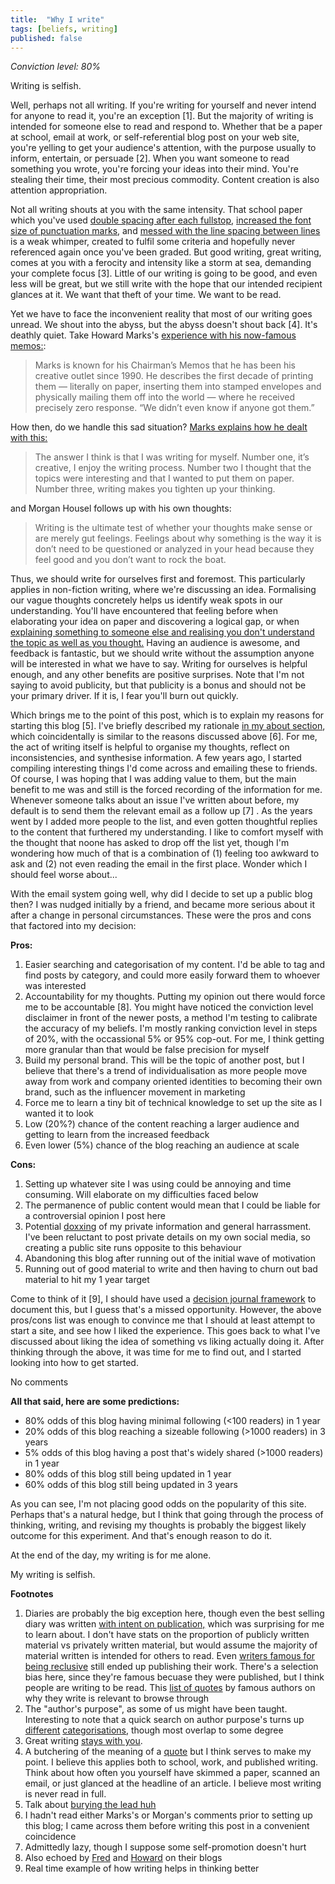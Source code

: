 ```yaml
---
title:  "Why I write"
tags: [beliefs, writing]
published: false
---
```


*Conviction level: 80%*

Writing is selfish. 

Well, perhaps not all writing. If you're writing for yourself and never intend for anyone to read it, you're an exception \[1\]. But the majority of writing is intended for someone else to read and respond to. Whether that be a paper at school, email at work, or self-referential blog post on your web site, you're yelling to get your audience's attention, with the purpose usually to inform, entertain, or persuade \[2\]. When you want someone to read something you wrote, you're forcing your ideas into their mind. You're stealing their time, their most precious commodity. Content creation is also attention appropriation.

Not all writing shouts at you with the same intensity. That school paper which you've used [double spacing after each fullstop](https://www.instructionalsolutions.com/blog/one-space-vs-two-after-period "spacing"), [increased the font size of punctuation marks](https://www.reddit.com/r/UnethicalLifeProTips/comments/743goz/ulpt_coming_up_short_on_the_length_of_your_essay/ "punctuation font"), and [messed with the line spacing between lines](https://support.office.com/en-us/article/change-the-line-spacing-in-word-1970e24a-441c-473d-918f-c6805237fbf4 "line spacing") is a weak whimper, created to fulfil some criteria and hopefully never referenced again once you've been graded. But good writing, great writing, comes at you with a ferocity and intensity like a storm at sea, demanding your complete focus \[3\]. Little of our writing is going to be good, and even less will be great, but we still write with the hope that our intended recipient glances at it. We want that theft of your time. We want to be read. 

Yet we have to face the inconvenient reality that most of our writing goes unread. We shout into the abyss, but the abyss doesn't shout back \[4\]. It's deathly quiet. Take Howard Marks's [experience with his now-famous memos:](https://ritholtz.com/2018/10/mib-howard-marks-oaktree-capital/ "Marks story"):

> Marks is known for his Chairman’s Memos that he has been his creative outlet since 1990. He describes the first decade of printing them — literally on paper, inserting them into stamped envelopes and physically mailing them off into the world — where he received precisely zero response. “We didn’t even know if anyone got them.”

How then, do we handle this sad situation? [Marks explains how he dealt with this:](https://www.collaborativefund.com/blog/selfish-writing/ "Marks story 2")

> The answer I think is that I was writing for myself. Number one, it’s creative, I enjoy the writing process. Number two I thought that the topics were interesting and that I wanted to put them on paper. Number three, writing makes you tighten up your thinking.

and Morgan Housel follows up with his own thoughts:

> Writing is the ultimate test of whether your thoughts make sense or are merely gut feelings. Feelings about why something is the way it is don’t need to be questioned or analyzed in your head because they feel good and you don’t want to rock the boat.

Thus, we should write for ourselves first and foremost. This particularly applies in non-fiction writing, where we're discussing an idea. Formalising our vague thoughts concretely helps us identify weak spots in our understanding. You'll have encountered that feeling before when elaborating your idea on paper and discovering a logical gap, or when [explaining something to someone else and realising you don't understand the topic as well as you thought.](https://strategyumwelt.com/frameworks/feynman-technique?rq=feynman%20technique "feynman technique") Having an audience is awesome, and feedback is fantastic, but we should write without the assumption anyone will be interested in what we have to say. Writing for ourselves is helpful enough, and any other benefits are positive surprises. Note that I'm not saying to avoid publicity, but that publicity is a bonus and should not be your primary driver. If it is, I fear you'll burn out quickly.

Which brings me to the point of this post, which is to explain my reasons for starting this blog \[5\]. I've briefly described my rationale [in my about section](https://www.leonlinsx.com/about-me/), which coincidentally is similar to the reasons discussed above \[6\]. For me, the act of writing itself is helpful to organise my thoughts, reflect on inconsistencies, and synthesise information. A few years ago, I started compiling interesting things I'd come across and emailing these to friends. Of course, I was hoping that I was adding value to them, but the main benefit to me was and still is the forced recording of the information for me. Whenever someone talks about an issue I've written about before, my default is to send them the relevant email as a follow up \[7\] . As the years went by I added more people to the list, and even gotten thoughtful replies to the content that furthered my understanding. I like to comfort myself with the thought that noone has asked to drop off the list yet, though I'm wondering how much of that is a combination of (1) feeling too awkward to ask and (2) not even reading the email in the first place. Wonder which I should feel worse about...

With the email system going well, why did I decide to set up a public blog then? I was nudged initially by a friend, and became more serious about it after a change in personal circumstances. These were the pros and cons that factored into my decision:

**Pros:**
1. Easier searching and categorisation of my content. I'd be able to tag and find posts by category, and could more easily forward them to whoever was interested
2. Accountability for my thoughts. Putting my opinion out there would force me to be accountable \[8\]. You might have noticed the conviction level disclaimer in front of the newer posts, a method I'm testing to calibrate the accuracy of my beliefs. I'm mostly ranking conviction level in steps of 20%, with the occassional 5% or 95% cop-out. For me, I think getting more granular than that would be false precision for myself
3. Build my personal brand. This will be the topic of another post, but I believe that there's a trend of individualisation as more people move away from work and company oriented identities to becoming their own brand, such as the influencer movement in marketing
4. Force me to learn a tiny bit of technical knowledge to set up the site as I wanted it to look
5. Low (20%?) chance of the content reaching a larger audience and getting to learn from the increased feedback
6. Even lower (5%) chance of the blog reaching an audience at scale

**Cons:**
1. Setting up whatever site I was using could be annoying and time consuming. Will elaborate on my difficulties faced below
2. The permanence of public content would mean that I could be liable for a controversial opinion I post here
3. Potential [doxxing](https://en.wikipedia.org/wiki/Doxing "wiki") of my private information and general harrassment. I've been reluctant to post private details on my own social media, so creating a public site runs opposite to this behaviour
4. Abandoning this blog after running out of the initial wave of motivation
5. Running out of good material to write and then having to churn out bad material to hit my 1 year target

Come to think of it \[9\], I should have used a [decision journal framework](https://fs.blog/2014/02/decision-journal/ "decision journal") to document this, but I guess that's a missed opportunity. However, the above pros/cons list was enough to convince me that I should at least attempt to start a site, and see how I liked the experience. This goes back to what I've discussed about liking the idea of something vs liking actually doing it. After thinking through the above, it was time for me to find out, and I started looking into how to get started.



No comments

**All that said, here are some predictions:**
* 80% odds of this blog having minimal following (<100 readers) in 1 year
* 20% odds of this blog reaching a sizeable following (>1000 readers) in 3 years
* 5% odds of this blog having a post that's widely shared (>1000 readers) in 1 year
* 80% odds of this blog still being updated in 1 year
* 60% odds of this blog still being updated in 3 years

As you can see, I'm not placing good odds on the popularity of this site. Perhaps that's a natural hedge, but I think that going through the process of thinking, writing, and revising my thoughts is probably the biggest likely outcome for this experiment. And that's enough reason to do it.

At the end of the day, my writing is for me alone. 

My writing is selfish. 

**Footnotes**
1. Diaries are probably the big exception here, though even the best selling diary was written [with intent on publication,](https://www.annefrank.org/en/anne-frank/go-in-depth/two-versions-annes-diary/ "anne frank two versions") which was surprising for me to learn about. I don't have stats on the proportion of publicly written material vs privately written material, but would assume the majority of material written is intended for others to read. Even [writers famous for being reclusive](https://www.telegraph.co.uk/books/what-to-read/the-late-harper-lee-and-five-other-reclusive-authors/ "reclusive authors") still ended up publishing their work. There's a selection bias here, since they're famous becuase they were published, but I think people are writing to be read. This [list of quotes](https://www.aerogrammestudio.com/2014/03/27/why-i-write-23-quotes-famous-authors/ "why i write quotes") by famous authors on why they write is relevant to browse through
2. The "author's purpose", as some of us might have been taught. Interesting to note that a quick search on author purpose's turns up [different](http://www.mdc.edu/kendall/collegeprep/documents2/author's%20purposerev818.pdf "purpose 1") [categorisations](https://www.lancasterschools.org/cms/lib/NY19000266/Centricity/Domain/451/B1.pdf "purpose 2"), though most overlap to some degree
3. Great writing [stays with you](https://www.reddit.com/r/books/comments/88ike0/whats_your_favorite_quote_from_a_book/). 
4. A butchering of the meaning of a [quote](https://en.wikiquote.org/wiki/Friedrich_Nietzsche "abyss") but I think serves to make my point. I believe this applies both to school, work, and published writing. Think about how often you yourself have skimmed a paper, scanned an email, or just glanced at the headline of an article. I believe most writing is never read in full.
5. Talk about [burying the lead huh](https://www.merriam-webster.com/words-at-play/bury-the-lede-versus-lead "lede or lead")
6. I hadn't read either Marks's or Morgan's comments prior to setting up this blog; I came across them before writing this post in a convenient coincidence
7. Admittedly lazy, though I suppose some self-promotion doesn't hurt
8. Also echoed by [Fred](https://avc.com/2019/03/being-wrong/ "being wrong") and [Howard](http://howardlindzon.com/where-were-you-on-march-9-2009/ "where were you") on their blogs
9. Real time example of how writing helps in thinking better
